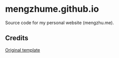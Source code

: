 # mengzhume.github.io

Source code for my personal website (mengzhu.me).

## Credits

[Original template](https://github.com/tailwindtoolbox/Profile-Card)
